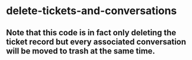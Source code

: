 # delete-tickets-and-conversations
 
## Note that this code is in fact only deleting the ticket record but every associated conversation will be moved to trash at the same time.